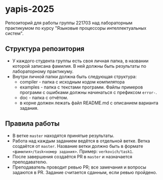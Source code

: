 # yapis-2025
Репозиторий для работы группы 221703 над лабораторным практикумом по курсу "Языковые процессоры интеллектуальных систем".

## Структура репозитория
- У каждого студента группы есть своя личная папка, в названии которой записана фамилия. В ней должны быть результаты по лабораторному практикуму.
- Внутри личной папки должна быть следующая структура:
    - compiler - папка с исходным кодом компилятора
    - examples - папка с текстами программ. Файлы примеров программ с ошибками должны начинаться с префиксом `error-`.
    - doc - папка с отчётом.
    - в корне должен лежать файл README.md с описанием варианта задания.

## Правила работы
- В ветке `master` находятся принятые результаты.
- Работа над каждым заданием ведётся в отдельной ветке. Ветка создаётся от `master`. Название ветки должно быть в формате `<фамилия>/task<номер задания>`. Пример: `verkovich/task1`.
- После завершения создаётся PR в `master` и назначается преподавателю.
- Преподаватель проводит ревью PR; все замечания и вопросы задаются в PR. Задание считается сданным, если ревью пройдено.
